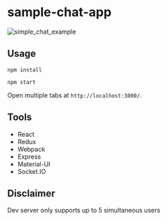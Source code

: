 # sample-chat-app

![simple_chat_example](https://cloud.githubusercontent.com/assets/7233925/22809007/f19d3d44-eef4-11e6-9f92-c708241fff0c.PNG)

## Usage
```
npm install
```
```
npm start
```
Open multiple tabs at `http://localhost:3000/`.

## Tools
- React
- Redux
- Webpack
- Express
- Material-UI
- Socket.IO

## Disclaimer
Dev server only supports up to 5 simultaneous users
